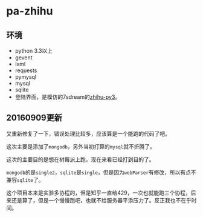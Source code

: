 # pa-zhihu

## 环境

 - python 3.3以上
 - gevent
 - lxml
 - requests
 - pymysql
 - mysql
 - sqlite
 - 登陆界面，是模仿的7sdream的[zhihu-py3](https://github.com/7sDream/zhihu-py3)。

## 20160909更新

又重新修复了一下，错误处理比较多，应该算是一个能跑的代码了吧。

这次主要是添加了`mongodb`，另外当初打算的`mysql`就不折腾了。

这次的主要目的是想在树莓派上跑，现在来看已经打到目的了。

`mongodb`的是`single2`，`sqlite`是`single`，但是因为`webParser`有修改，所以有点不兼容`sqlite`了。

这个项目本来是实验多协程的，但是知乎一直给429，一次也就能跑三个协程，后来还是算了，但是一个慢慢跑吧，也就不给服务器平添压力了。反正我也不在乎时间。
